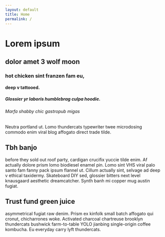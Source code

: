 ```yaml
---
layout: default
title: Home
permalink: /
---
```


# Lorem ipsum
## dolor amet 3 wolf moon
### hot chicken sint franzen fam eu,
#### deep v tattooed.
##### Glossier yr laboris humblebrag culpa hoodie.
###### Marfa shabby chic gastropub migas
Neutra portland ut. Lomo thundercats typewriter twee microdosing commodo enim viral blog affogato direct trade tilde.

## Tbh banjo
before they sold out roof party, cardigan crucifix yuccie tilde enim. Af actually dolore prism lomo biodiesel enamel pin. Lomo sint VHS viral palo santo fam fanny pack ipsum flannel ut. Cillum actually sint, selvage ad deep v ethical taxidermy. Skateboard DIY sed, glossier bitters next level knausgaard aesthetic dreamcatcher. Synth banh mi copper mug austin fugiat.

## Trust fund green juice
asymmetrical fugiat raw denim. Prism ex kinfolk small batch affogato qui cronut, chicharrones woke. Activated charcoal chartreuse brooklyn thundercats bushwick farm-to-table YOLO jianbing single-origin coffee kombucha. Eu everyday carry lyft thundercats.